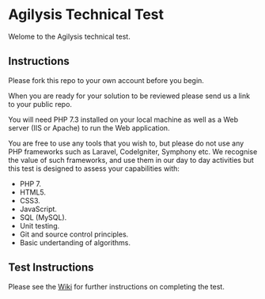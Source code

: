 # Agilysis Technical Test
Welome to the Agilysis technical test.

## Instructions
Please fork this repo to your own account before you begin. 

When you are ready for your solution to be reviewed please send us a link to your public repo. 

You will need PHP 7.3 installed on your local machine as well as a Web server (IIS or Apache) to run the Web application. 

You are free to use any tools that you wish to, but please do not use any PHP frameworks such as Laravel, CodeIgniter, Symphony etc. We recognise the value of such frameworks, and use them in our day to day activities but this test is designed to assess your capabilities with:

* PHP 7.
* HTML5.
* CSS3.
* JavaScript.
* SQL (MySQL). 
* Unit testing.
* Git and source control principles.
* Basic undertanding of algorithms.

## Test Instructions
Please see the [Wiki](https://github.com/cm392352/agilysis-tech-test/wiki) for further instructions on completing the test.

